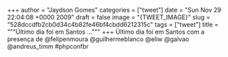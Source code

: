 
+++
author = "Jaydson Gomes"
categories = ["tweet"]
date = "Sun Nov 29 22:04:08 +0000 2009"
draft = false
image = "{TWEET_IMAGE}"
slug = "528dccdfb2cb0d34c4b82fe46bf4cbdd6212315c"
tags = ["tweet"]
title = """Último dia foi em Santos ..."""
+++
Último dia foi em Santos com a presença de @felipenmoura @guilhermeblanco @eliw @galvao @andreus_timm #phpconfbr
